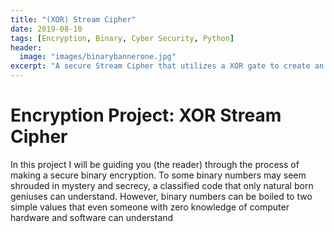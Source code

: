 ```yaml
---
title: "(XOR) Stream Cipher"
date: 2019-08-10
tags: [Encryption, Binary, Cyber Security, Python]
header:
  image: "images/binarybannerone.jpg"
excerpt: "A secure Stream Cipher that utilizes a XOR gate to create an encrypted code exchange"
---
```

# Encryption Project: XOR Stream Cipher
  In this project I will be guiding you (the reader) through the process of making a secure binary encryption.
  To some binary numbers may seem shrouded in mystery and secrecy, a classified code that only natural born
  geniuses can understand. However, binary numbers can be boiled to two simple values that even someone with
  zero knowledge of computer hardware and software can understand
